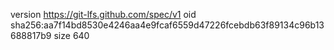 version https://git-lfs.github.com/spec/v1
oid sha256:aa7f14bd8530e4246aa4e9fcaf6559d47226fcebdb63f89134c96b13688817b9
size 640
